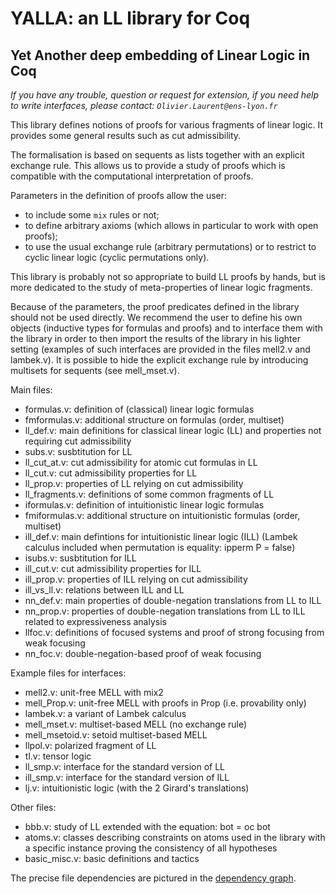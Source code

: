 # YALLA: an LL library for Coq

## Yet Another deep embedding of Linear Logic in Coq



*If you have any trouble, question or request for extension, if you need help to write interfaces,
please contact:  `Olivier.Laurent@ens-lyon.fr`*


This library defines notions of proofs for various fragments of linear logic.
It provides some general results such as cut admissibility.

The formalisation is based on sequents as lists together with an explicit exchange rule.
This allows us to provide a study of proofs which is compatible with the computational interpretation of proofs.

Parameters in the definition of proofs allow the user:

* to include some `mix` rules or not;
* to define arbitrary axioms
     (which allows in particular to work with open proofs);
* to use the usual exchange rule (arbitrary permutations)
   or to restrict to cyclic linear logic (cyclic permutations only).

This library is probably not so appropriate to build LL proofs by hands, but is more dedicated to the study of meta-properties of linear logic fragments.

Because of the parameters, the proof predicates defined in the library should not be used directly.
We recommend the user to define his own objects (inductive types for formulas and proofs) and to interface them with the library in order to then import the results of the library in his lighter setting (examples of such interfaces are provided in the files mell2.v and lambek.v).
It is possible to hide the explicit exchange rule by introducing multisets for sequents (see mell_mset.v).



Main files:

* formulas.v:
    definition of (classical) linear logic formulas
* fmformulas.v:
    additional structure on formulas (order, multiset)
* ll_def.v:
    main definitions for classical linear logic (LL)
    and properties not requiring cut admissibility
* subs.v:
    susbtitution for LL
* ll_cut_at.v:
    cut admissibility for atomic cut formulas in LL
* ll_cut.v:
    cut admissibility properties for LL
* ll_prop.v:
    properties of LL relying on cut admissibility
* ll_fragments.v:
    definitions of some common fragments of LL
* iformulas.v:
    definition of intuitionistic linear logic formulas
* fmiformulas.v:
    additional structure on intuitionistic formulas (order, multiset)
* ill_def.v:
    main defintions for intuitionistic linear logic (ILL)
    (Lambek calculus included when permutation is equality:
       ipperm P = false)
* isubs.v:
    susbtitution for ILL
* ill_cut.v:
    cut admissibility properties for ILL
* ill_prop.v:
    properties of ILL relying on cut admissibility
* ill_vs_ll.v:
    relations between ILL and LL
* nn_def.v:
    main properties of double-negation translations from LL to ILL
* nn_prop.v:
    properties of double-negation translations from LL to ILL
    related to expressiveness analysis
* llfoc.v:
    definitions of focused systems
    and proof of strong focusing from weak focusing
* nn_foc.v:
    double-negation-based proof of weak focusing

Example files for interfaces:

* mell2.v:
    unit-free MELL with mix2
* mell_Prop.v:
    unit-free MELL with proofs in Prop (i.e. provability only)
* lambek.v:
    a variant of Lambek calculus
* mell_mset.v:
    multiset-based MELL (no exchange rule)
* mell_msetoid.v:
    setoid multiset-based MELL
* llpol.v:
    polarized fragment of LL
* tl.v:
    tensor logic
* ll_smp.v:
    interface for the standard version of LL
* ill_smp.v:
    interface for the standard version of ILL
* lj.v:
    intuitionistic logic (with the 2 Girard's translations)

Other files:

*  bbb.v:
    study of LL extended with the equation: bot = oc bot
* atoms.v:
    classes describing constraints on atoms used in the library
    with a specific instance proving the consistency of all hypotheses
* basic_misc.v:
    basic definitions and tactics

The precise file dependencies are pictured in the [dependency graph](dependencies.png).

